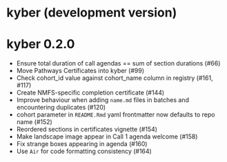 # kyber (development version)

# kyber 0.2.0

* Ensure total duration of call agendas == sum of section durations (#66)
* Move Pathways Certificates into kyber (#99)
* Check cohort_id value against cohort_name column in registry (#161, #117)
* Create NMFS-specific completion certificate (#144)
* Improve behaviour when adding `name.md` files in batches and encountering duplicates (#120)
* cohort parameter in `README.Rmd` yaml frontmatter now defaults to repo name (#152)
* Reordered sections in certificates vignette (#154)
* Make landscape image appear in Call 1 agenda welcome (#158)
* Fix strange boxes appearing in agenda (#160)
* Use `Air` for code formatting consistency (#164)
